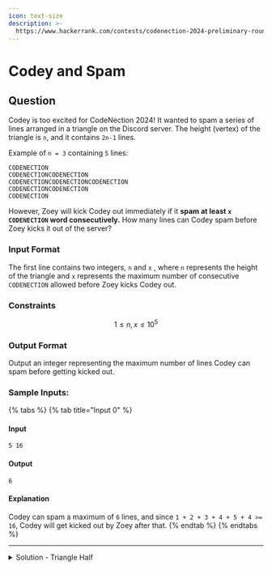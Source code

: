 ```yaml
---
icon: text-size
description: >-
  https://www.hackerrank.com/contests/codenection-2024-preliminary-round-closed-category/challenges/cn24-3
---
```


# Codey and Spam

## Question

Codey is too excited for CodeNection 2024! It wanted to spam a series of lines arranged in a triangle on the Discord server. The height (vertex) of the triangle is `n`, and it contains `2n-1` lines.

Example of `n = 3` containing `5` lines:

```
CODENECTION
CODENECTIONCODENECTION
CODENECTIONCODENECTIONCODENECTION
CODENECTIONCODENECTION
CODENECTION
```

However, Zoey will kick Codey out immediately if it **spam at least `x`** **`CODENECTION` word consecutively.** How many lines can Codey spam before Zoey kicks it out of the server?

### Input Format

The first line contains two integers, `n` and `x` , where `n` represents the height of the triangle and `x` represents the maximum number of consecutive `CODENECTION` allowed before Zoey kicks Codey out.

### Constraints

$$
1 \le n, x \le 10^5
$$

### Output Format

Output an integer representing the maximum number of lines Codey can spam before getting kicked out.

### Sample Inputs:

{% tabs %}
{% tab title="Input 0" %}
#### Input

```
5 16
```

#### Output

```
6
```

#### Explanation

Codey can spam a maximum of `6` lines, and since `1 + 2 + 3 + 4 + 5 + 4 >= 16`, Codey will get kicked out by Zoey after that.
{% endtab %}
{% endtabs %}

***

<details>

<summary>Solution - Triangle Half</summary>

Break this into 2 conditions:

1. From 1 to n
2. From n-1 to 1

My logic is first check if the sum of 1 to n is >= x. If it does, just add the numbers 1 by 1 until it >= x.

Otherwise, subtract the n with x, and do it reversely.

Here's my solution:

{% code overflow="wrap" lineNumbers="true" %}
```python
n, m = map(int, input().strip().split())

total_spam = 0
lines = 0
steps = 1

while steps <= n:
    total_spam += steps
    lines += 1
    if total_spam >= m:
        break
    steps += 1

if total_spam < m:
    steps = n - 1
    while total_spam < m and steps > 0:
        total_spam += steps
        lines += 1
        steps -= 1

print(lines)
```
{% endcode %}

The time complexity should be O(n).

</details>
